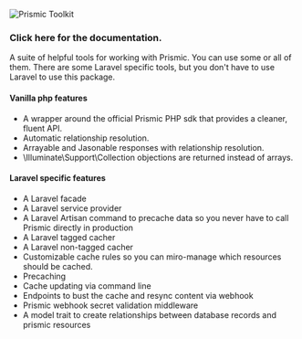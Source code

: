 ![Prismic Toolkit](https://www.gitbook.com/1a304647-0258-4075-9495-21e0e87beb75)

### Click here for the documentation.

A suite of helpful tools for working with Prismic. You can use some or all of them. There are some Laravel specific tools, but you don't have to use Laravel to use this package.

#### Vanilla php features

- A wrapper around the official Prismic PHP sdk that provides a cleaner, fluent API.
- Automatic relationship resolution.
- Arrayable and Jasonable responses with relationship resolution.
- \Illuminate\Support\Collection objections are returned instead of arrays.

#### Laravel specific features
- A Laravel facade
- A Laravel service provider
- A Laravel Artisan command to precache data so you never have to call Prismic directly in production
- A Laravel tagged cacher
- A Laravel non-tagged cacher
- Customizable cache rules so you can miro-manage which resources should be cached.
- Precaching
- Cache updating via command line
- Endpoints to bust the cache and resync content via webhook
- Prismic webhook secret validation middleware
- A model trait to create relationships between database records and prismic resources
